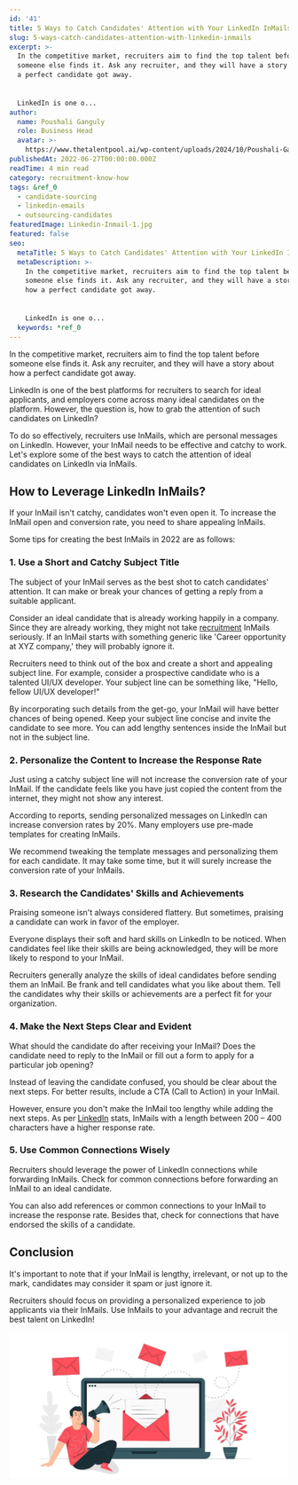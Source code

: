 ```yaml
---
id: '41'
title: 5 Ways to Catch Candidates' Attention with Your LinkedIn InMails
slug: 5-ways-catch-candidates-attention-with-linkedin-inmails
excerpt: >-
  In the competitive market, recruiters aim to find the top talent before
  someone else finds it. Ask any recruiter, and they will have a story about how
  a perfect candidate got away.


  LinkedIn is one o...
author:
  name: Poushali Ganguly
  role: Business Head
  avatar: >-
    https://www.thetalentpool.ai/wp-content/uploads/2024/10/Poushali-Gangulyimage.webp
publishedAt: 2022-06-27T00:00:00.000Z
readTime: 4 min read
category: recruitment-know-how
tags: &ref_0
  - candidate-sourcing
  - linkedin-emails
  - outsourcing-candidates
featuredImage: Linkedin-Inmail-1.jpg
featured: false
seo:
  metaTitle: 5 Ways to Catch Candidates' Attention with Your LinkedIn InMails
  metaDescription: >-
    In the competitive market, recruiters aim to find the top talent before
    someone else finds it. Ask any recruiter, and they will have a story about
    how a perfect candidate got away.


    LinkedIn is one o...
  keywords: *ref_0
---
```


In the competitive market, recruiters aim to find the top talent before someone else finds it. Ask any recruiter, and they will have a story about how a perfect candidate got away.

LinkedIn is one of the best platforms for recruiters to search for ideal applicants, and employers come across many ideal candidates on the platform. However, the question is, how to grab the attention of such candidates on LinkedIn?

<!--more-->

To do so effectively, recruiters use InMails, which are personal messages on LinkedIn. However, your InMail needs to be effective and catchy to work. Let's explore some of the best ways to catch the attention of ideal candidates on LinkedIn via InMails. 

## **How to Leverage LinkedIn InMails?** 

If your InMail isn't catchy, candidates won't even open it. To increase the InMail open and conversion rate, you need to share appealing InMails.

Some tips for creating the best InMails in 2022 are as follows: 

### 1\. **Use a Short and Catchy Subject Title** 

The subject of your InMail serves as the best shot to catch candidates' attention. It can make or break your chances of getting a reply from a suitable applicant.

Consider an ideal candidate that is already working happily in a company. Since they are already working, they might not take [recruitment](https://www.thetalentpool.ai/) InMails seriously. If an InMail starts with something generic like 'Career opportunity at XYZ company,' they will probably ignore it. 

Recruiters need to think out of the box and create a short and appealing subject line. For example, consider a prospective candidate who is a talented UI/UX developer. Your subject line can be something like, "Hello, fellow UI/UX developer!"

By incorporating such details from the get-go, your InMail will have better chances of being opened. Keep your subject line concise and invite the candidate to see more. You can add lengthy sentences inside the InMail but not in the subject line. 

### 2\. **Personalize the Content to Increase the Response Rate** 

Just using a catchy subject line will not increase the conversion rate of your InMail. If the candidate feels like you have just copied the content from the internet, they might not show any interest.

According to reports, sending personalized messages on LinkedIn can increase conversion rates by 20%. Many employers use pre-made templates for creating InMails.

We recommend tweaking the template messages and personalizing them for each candidate. It may take some time, but it will surely increase the conversion rate of your InMails.

### 3\. **Research the Candidates' Skills and Achievements** 

Praising someone isn't always considered flattery. But sometimes, praising a candidate can work in favor of the employer.

Everyone displays their soft and hard skills on LinkedIn to be noticed. When candidates feel like their skills are being acknowledged, they will be more likely to respond to your InMail.

Recruiters generally analyze the skills of ideal candidates before sending them an InMail. Be frank and tell candidates what you like about them. Tell the candidates why their skills or achievements are a perfect fit for your organization. 

### 4\. **Make the Next Steps Clear and Evident** 

What should the candidate do after receiving your InMail? Does the candidate need to reply to the InMail or fill out a form to apply for a particular job opening?

Instead of leaving the candidate confused, you should be clear about the next steps. For better results, include a CTA (Call to Action) in your InMail.

However, ensure you don't make the InMail too lengthy while adding the next steps. As per [LinkedIn](https://www.thetalentpool.ai/blogs/6-secret-tips-for-hiring-the-best-candidates-from-linkedin/) stats, InMails with a length between 200 – 400 characters have a higher response rate.

### 5\. **Use Common Connections Wisely** 

Recruiters should leverage the power of LinkedIn connections while forwarding InMails. Check for common connections before forwarding an InMail to an ideal candidate.

You can also add references or common connections to your InMail to increase the response rate. Besides that, check for connections that have endorsed the skills of a candidate.

## **Conclusion**

It's important to note that if your InMail is lengthy, irrelevant, or not up to the mark, candidates may consider it spam or just ignore it.

Recruiters should focus on providing a personalized experience to job applicants via their InMails. Use InMails to your advantage and recruit the best talent on LinkedIn!  

![Linkedin-Inmail](images/Linkedin-Inmail-1-1024x537.jpg)
